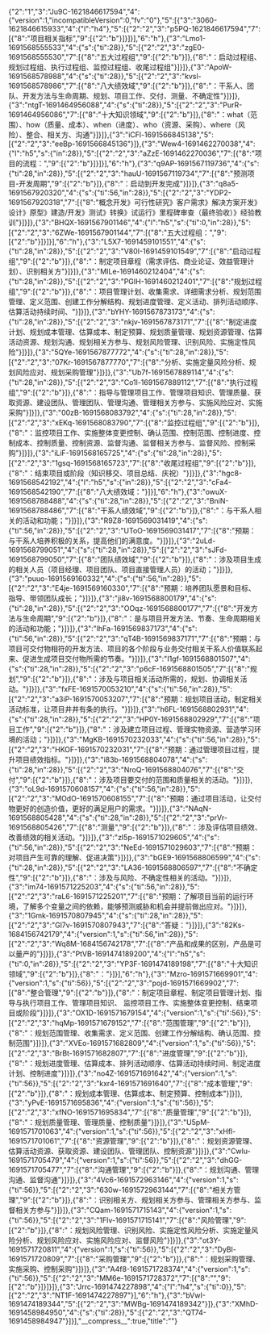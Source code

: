 {"2":"1","3":"Ju9C-1621846617594","4":{"version":1,"incompatibleVersion":0,"fv":"0"},"5":[{"3":"3060-1621846615933","4":{"l":"h4"},"5":[{"2":"2","3":"p5PQ-1621846617594","7":[{"8":"项目相关指标","9":[{"2":"b"}]}]}],"6":"h"},{"3":"Lmo1-1691568555533","4":{"s":{"ti":28}},"5":[{"2":"2","3":"zgE0-1691568555530","7":[{"8":"五大过程组","9":[{"2":"b"}]},{"8":"：启动过程组、规划过程组、执行过程组、监控过程组、收尾过程组"}]}]},{"3":"ApoW-1691568578988","4":{"s":{"ti":28}},"5":[{"2":"2","3":"kvsl-1691568578986","7":[{"8":"八大绩效域","9":[{"2":"b"}]},{"8":"：干系人、团队、开发方法与生命周期、规划、项目工作、交付、测量、不确定性"}]}]},{"3":"ntgT-1691464956088","4":{"s":{"ti":28}},"5":[{"2":"2","3":"PurR-1691464956086","7":[{"8":"十大知识领域","9":[{"2":"b"}]},{"8":"：what（范围）、how（质量、成本）、when（进度）、who（资源、采购）、where（风险）、整合、相关方、沟通"}]}]},{"3":"iCFl-1691566845138","5":[{"2":"2","3":"eeBp-1691566845136"}]},{"3":"Wew4-1691462270038","4":{"l":"h5","s":{"in":28}},"5":[{"2":"2","3":"aZzE-1691462270036","7":[{"8":"项目的流程：","9":[{"2":"b"}]}]}],"6":"h"},{"3":"q9AP-1691567119736","4":{"s":{"ti":28,"in":28}},"5":[{"2":"2","3":"hauU-1691567119734","7":[{"8":"预测项目-开发周期","9":[{"2":"b"}]},{"8":"：启动到开发完成"}]}]},{"3":"q8a5-1691567920320","4":{"s":{"ti":56,"in":28}},"5":[{"2":"2","3":"YDP2-1691567920318","7":[{"8":"概念开发》可行性研究》客户需求》解决方案开发》设计》原型》建造/开发》测试》转换》试运行》里程碑审查（最终验收）》经验教训"}]}]},{"3":"BHQX-1691567901146","4":{"l":"h5","s":{"ti":0,"in":28}},"5":[{"2":"2","3":"6ZWe-1691567901144","7":[{"8":"五大过程组：","9":[{"2":"b"}]}]}],"6":"h"},{"3":"L5X7-1691459101551","4":{"s":{"ti":28,"in":28}},"5":[{"2":"2","3":"V80I-1691459101549","7":[{"8":"启动过程组","9":[{"2":"b"}]},{"8":"：制定项目章程（需求评估、商业论证、效益管理计划）、识别相关方"}]}]},{"3":"MILe-1691460212404","4":{"s":{"ti":28,"in":28}},"5":[{"2":"2","3":"PGIH-1691460212401","7":[{"8":"规划过程组","9":[{"2":"b"}]},{"8":"：项目管理计划、收集需求、详细需求分析、规划范围管理、定义范围、创建工作分解结构、规划进度管理、定义活动、排列活动顺序、估算活动持续时间、"}]}]},{"3":"bYHY-1691567873173","4":{"s":{"ti":28,"in":28}},"5":[{"2":"2","3":"nkjv-1691567873171","7":[{"8":"制定进度计划、规划成本管理、估算成本、制定预算、规划质量管理、规划资源管理、估算活动资源、规划沟通、规划相关方参与、规划风险管理、识别风险、实施定性风险"}]}]},{"3":"5QYe-1691567877772","4":{"s":{"ti":28,"in":28}},"5":[{"2":"2","3":"07Kr-1691567877770","7":[{"8":"分析、实施定量风险分析、规划风险应对、规划采购管理"}]}]},{"3":"Ub7f-1691567889114","4":{"s":{"ti":28,"in":28}},"5":[{"2":"2","3":"Co1l-1691567889112","7":[{"8":"执行过程组","9":[{"2":"b"}]},{"8":"：指导与管理项目工作、管理项目知识、管理质量、获取资源、建设团队、管理团队、管理沟通、管理相关方参与、实施风险应对、实施采购"}]}]},{"3":"00zB-1691568083792","4":{"s":{"ti":28,"in":28}},"5":[{"2":"2","3":"xEKq-1691568083790","7":[{"8":"监控过程组","9":[{"2":"b"}]},{"8":"：监控项目工作、实施整体变更控制、确认范围、控制范围、控制进度、控制成本、控制质量、控制资源、监督沟通、监督相关方参与、监督风险、控制采购"}]}]},{"3":"iLiF-1691568165725","4":{"s":{"ti":28,"in":28}},"5":[{"2":"2","3":"1gsq-1691568165723","7":[{"8":"收尾过程组","9":[{"2":"b"}]},{"8":"：结束项目或阶段（知识移交、项目总结、庆祝）"}]}]},{"3":"hgc8-1691568542192","4":{"l":"h5","s":{"in":28}},"5":[{"2":"2","3":"cFa4-1691568542190","7":[{"8":"八大绩效域："}]}],"6":"h"},{"3":"owuX-1691568788488","4":{"s":{"ti":28,"in":28}},"5":[{"2":"2","3":"BniN-1691568788486","7":[{"8":"干系人绩效域","9":[{"2":"b"}]},{"8":"：与干系人相关的活动和功能；"}]}]},{"3":"R9Z8-1691569031419","4":{"s":{"ti":56,"in":28}},"5":[{"2":"2","3":"UToO-1691569031417","7":[{"8":"预期：与干系人培养积极的关系，提高他们的满意度。"}]}]},{"3":"2uLd-1691568799051","4":{"s":{"ti":28,"in":28}},"5":[{"2":"2","3":"sJFd-1691568799050","7":[{"8":"团队绩效域","9":[{"2":"b"}]},{"8":"：涉及项目生成的相关人员（项目经理、项目团队、项目直接管理人员）的活动；"}]}]},{"3":"puuo-1691569160332","4":{"s":{"ti":56,"in":28}},"5":[{"2":"2","3":"E4je-1691569160330","7":[{"8":"预期：培养团队愿景和目标、指导、带领团队成长；"}]}]},{"3":"ji8v-1691568800179","4":{"s":{"ti":28,"in":28}},"5":[{"2":"2","3":"OOqz-1691568800177","7":[{"8":"开发方法与生命周期","9":[{"2":"b"}]},{"8":"：是与项目开发方法、节奏、生命周期相关的活动和功能；"}]}]},{"3":"lhFa-1691569837173","4":{"s":{"ti":56,"in":28}},"5":[{"2":"2","3":"qT4B-1691569837171","7":[{"8":"预期：与项目可交付物相符的开发方法、项目的各个阶段与业务交付相关干系人价值联系起来、促进生成项目交付物所需的节奏。"}]}]},{"3":"I1gf-1691568801507","4":{"s":{"ti":28,"in":28}},"5":[{"2":"2","3":"p6cF-1691568801505","7":[{"8":"规划","9":[{"2":"b"}]},{"8":"：涉及与项目相关活动所需的，规划、协调相关活动。"}]}]},{"3":"fxFE-1691570053210","4":{"s":{"ti":56,"in":28}},"5":[{"2":"2","3":"a3iP-1691570053207","7":[{"8":"预期：规划项目活动，制定相关活动标准，让项目井井有条的执行。"}]}]},{"3":"h6FL-1691568802931","4":{"s":{"ti":28,"in":28}},"5":[{"2":"2","3":"HP0Y-1691568802929","7":[{"8":"项目工作","9":[{"2":"b"}]},{"8":"：涉及建立项目过程、管理实物资源、营造学习环境的活动；"}]}]},{"3":"MgKB-1691570232033","4":{"s":{"ti":56,"in":28}},"5":[{"2":"2","3":"HKOF-1691570232031","7":[{"8":"预期：通过管理项目过程，提升项目绩效指标。"}]}]},{"3":"i83b-1691568804078","4":{"s":{"ti":28,"in":28}},"5":[{"2":"2","3":"NroQ-1691568804076","7":[{"8":"交付","9":[{"2":"b"}]},{"8":"：涉及项目要交付的范围和质量相关的活动。"}]}]},{"3":"oL9d-1691570608157","4":{"s":{"ti":56,"in":28}},"5":[{"2":"2","3":"MOdO-1691570608155","7":[{"8":"预期：通过项目活动，让交付物更好的创造价值，更好的满足用户的需求。"}]}]},{"3":"NAqN-1691568805428","4":{"s":{"ti":28,"in":28}},"5":[{"2":"2","3":"prVr-1691568805426","7":[{"8":"测量","9":[{"2":"b"}]},{"8":"：涉及评估项目绩效、改善绩效的相关活动。"}]}]},{"3":"zI5p-1691571029605","4":{"s":{"ti":56,"in":28}},"5":[{"2":"2","3":"NeEd-1691571029603","7":[{"8":"预期：对项目产生可靠的理解、促进决策"}]}]},{"3":"bGE9-1691568806599","4":{"s":{"ti":28,"in":28}},"5":[{"2":"2","3":"LA36-1691568806597","7":[{"8":"不确定性","9":[{"2":"b"}]},{"8":"：涉及与风险、不确定性相关的活动。"}]}]},{"3":"im74-1691571225203","4":{"s":{"ti":56,"in":28}},"5":[{"2":"2","3":"raL6-1691571225201","7":[{"8":"预期：了解项目当前的运行环境，了解多个变量之间的依赖，能够预测威胁和机会并提前做出应对。"}]}]},{"3":"1Gmk-1691570807945","4":{"s":{"ti":28,"in":28}},"5":[{"2":"2","3":"Gl7v-1691570807943","7":[{"8":"答疑："}]}]},{"3":"82Ks-1684156742179","4":{"version":1,"s":{"ti":56,"in":28}},"5":[{"2":"2","3":"Wq8M-1684156742178","7":[{"8":"产品和成果的区别，产品是可以量产的"}]}]},{"3":"PtVB-1691474189200","4":{"l":"h5","s":{"ti":0,"in":28}},"5":[{"2":"2","3":"YP3F-1691474189198","7":[{"8":"十大知识领域","9":[{"2":"b"}]},{"8":"："}]}],"6":"h"},{"3":"Mzro-1691571669901","4":{"version":1,"s":{"ti":56}},"5":[{"2":"2","3":"pojd-1691571669902","7":[{"8":"整合管理","9":[{"2":"b"}]},{"8":"：制定项目章程、制定项目管理计划、指导与执行项目工作、管理项目知识、 监控项目工作、实施整体变更控制、结束项目或阶段"}]}]},{"3":"OX1D-1691571679154","4":{"version":1,"s":{"ti":56}},"5":[{"2":"2","3":"hqMp-1691571679152","7":[{"8":"范围管理","9":[{"2":"b"}]},{"8":"：规划范围管理、收集需求、定义范围、创建工作分解结构、确认范围、控制范围"}]}]},{"3":"XVEo-1691571682809","4":{"version":1,"s":{"ti":56}},"5":[{"2":"2","3":"BrBt-1691571682807","7":[{"8":"进度管理","9":[{"2":"b"}]},{"8":"：规划进度管理、估算成本、排列活动顺序、估算活动持续时间、制定进度计划、控制进度"}]}]},{"3":"no4Z-1691571691642","4":{"version":1,"s":{"ti":56}},"5":[{"2":"2","3":"kxr4-1691571691640","7":[{"8":"成本管理","9":[{"2":"b"}]},{"8":"：规划成本管理、估算成本、制定预算、控制成本"}]}]},{"3":"yPvE-1691571695836","4":{"version":1,"s":{"ti":56}},"5":[{"2":"2","3":"xfNO-1691571695834","7":[{"8":"质量管理","9":[{"2":"b"}]},{"8":"：规划质量管理、管理质量、控制质量"}]}]},{"3":"U5pM-1691571701063","4":{"version":1,"s":{"ti":56}},"5":[{"2":"2","3":"xHfl-1691571701061","7":[{"8":"资源管理","9":[{"2":"b"}]},{"8":"：规划资源管理、估算活动资源、获取资源、建设团队、管理团队、控制资源"}]}]},{"3":"Cwlu-1691571705479","4":{"version":1,"s":{"ti":56}},"5":[{"2":"2","3":"dhGG-1691571705477","7":[{"8":"沟通管理","9":[{"2":"b"}]},{"8":"：规划沟通、管理沟通、监督沟通"}]}]},{"3":"4Vc6-1691572963146","4":{"version":1,"s":{"ti":56}},"5":[{"2":"2","3":"630w-1691572963144","7":[{"8":"相关方管理","9":[{"2":"b"}]},{"8":"：识别相关方、规划相关方参与、管理相关方参与、监督相关方参与"}]}]},{"3":"CQam-1691571715143","4":{"version":1,"s":{"ti":56}},"5":[{"2":"2","3":"1FIv-1691571715141","7":[{"8":"风险管理","9":[{"2":"b"}]},{"8":"：规划风险管理、识别风险、实施定性风险分析、实施定量风险分析、规划风险应对、实施风险应对、监督风险"}]}]},{"3":"ot3Y-1691571720811","4":{"version":1,"s":{"ti":56}},"5":[{"2":"2","3":"DyBl-1691571720809","7":[{"8":"采购管理","9":[{"2":"b"}]},{"8":"：规划采购管理、实施采购、控制采购"}]}]},{"3":"A4f8-1691571728374","4":{"version":1,"s":{"ti":56}},"5":[{"2":"2","3":"MM6e-1691571728372","7":[{"8":"","9":[{"2":"b"}]}]}]},{"3":"Jrrc-1691474227898","4":{"l":"h4","s":{"ti":0}},"5":[{"2":"2","3":"NT1F-1691474227897"}],"6":"h"},{"3":"bVwI-1691474189344","5":[{"2":"2","3":"MWBg-1691474189342"}]},{"3":"XMhD-1691458984950","4":{"s":{"ti":28}},"5":[{"2":"2","3":"QT74-1691458984947"}]}],"\_\_compress\_\_":true,"title":""}